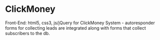 # ClickMoney
Front-End: html5, css3, js/jQuery for ClickMoney System - autoresponder forms for collecting leads are integrated along with forms that collect subscribers to the db. 
